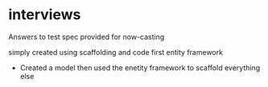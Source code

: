 # interviews
Answers to test spec provided for now-casting

simply created using scaffolding and code first entity framework
- Created a model then used the enetity framework to scaffold everything else
